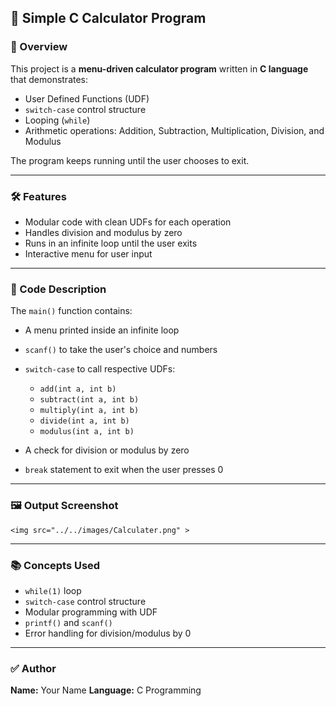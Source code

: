 

## 🧮 Simple C Calculator Program

### 📌 Overview

This project is a **menu-driven calculator program** written in **C language** that demonstrates:

* User Defined Functions (UDF)
* `switch-case` control structure
* Looping (`while`)
* Arithmetic operations: Addition, Subtraction, Multiplication, Division, and Modulus

The program keeps running until the user chooses to exit.

---

### 🛠️ Features

* Modular code with clean UDFs for each operation
* Handles division and modulus by zero
* Runs in an infinite loop until the user exits
* Interactive menu for user input

---

### 🧾 Code Description

The `main()` function contains:

* A menu printed inside an infinite loop
* `scanf()` to take the user's choice and numbers
* `switch-case` to call respective UDFs:

  * `add(int a, int b)`
  * `subtract(int a, int b)`
  * `multiply(int a, int b)`
  * `divide(int a, int b)`
  * `modulus(int a, int b)`
* A check for division or modulus by zero
* `break` statement to exit when the user presses 0

---


### 🖼️ Output Screenshot

```
<img src="../../images/Calculater.png" >

```
---

### 📚 Concepts Used

* `while(1)` loop
* `switch-case` control structure
* Modular programming with UDF
* `printf()` and `scanf()`
* Error handling for division/modulus by 0

---

### ✅ Author

**Name:** Your Name
**Language:** C Programming
